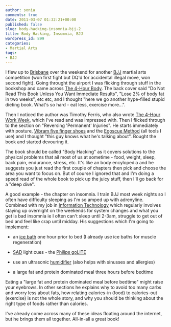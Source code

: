 ```yaml
---
author: sonia
comments: true
date: 2011-03-07 01:32:21+00:00
published: false
slug: body-hacking-insomnia-bjj-2
title: Body Hacking, Insomnia, BJJ
wordpress_id: 899
categories:
- Martial Arts
tags:
- BJJ
---
```


I flew up to [Brisbane](http://en.wikipedia.org/wiki/Brisbane) over the weekend for another [BJJ](http://en.wikipedia.org/wiki/Bjj) martial arts competition (won first fight but DQ'd for accidental illegal move, won second fight). Going throught the airport I was flicking through stuff in the bookshop and came across [The 4-Hour Body](http://www.amazon.com/4-Hour-Body-Uncommon-Incredible-Superhuman/dp/030746363X). The back cover said "Do Not Read This Book Unless You Want Immediate Results", "Lose 2% of body fat in two weeks", etc etc, and I thought "here we go another hype-filled stupid dieting book. What's so hard - eat less, exercise more...".

Then I noticed the author was Timothy Ferris, who also wrote [The 4-Hour Work Week](http://www.amazon.com/4-Hour-Workweek-Expanded-Updated-Cutting-Edge/dp/0307465357/ref=sr_1_1?s=books&ie=UTF8&qid=1299460078&sr=1-1), which I've read and was impressed with. Then I flicked through to the section on "Reversing 'Permanent' Injuries". He starts immediately with posture, [Vibram five finger shoes](http://en.wikipedia.org/wiki/FiveFingers) and the [Egoscue Method](http://www.amazon.com/Pain-Free-Revolutionary-Stopping-Chronic/dp/0553379887/ref=sr_1_2?s=books&ie=UTF8&qid=1299460163&sr=1-2) (all  tools I use) and I thought "this guy knows what he's talking about".  Bought the book and started devouring it.

The book should be called "Body Hacking" as it covers solutions to the physical problems that ail most of us at sometime - food, weight, sleep, back pain, endurance, stress, etc. It's like an body encylopedia and he suggests you just read the first couple of chapters then pick and choose the area you want to focus on. But of course I ignored that and I'm doing a speed read of the whole book to pick up the juicy stuff, then I'll go back for a "deep dive".

A good example - the chapter on insomnia. I train BJJ most week nights so I often have difficulty sleeping as I'm so amped up with adrenyline. Combined with my job in [Information Technology](http://en.wikipedia.org/wiki/Information_technology) which regularly involves staying up overnight on the weekends for system changes and what you get is bad insomnia ie I often can't sleep until 2-3am, struggle to get out of bed and feel like crap until midday. His suggestions which I'm going to implement:



	
  * an [ice bath](http://www.google.com.au/images?q=ice+bath&oe=utf-8&rls=org.mozilla:en-GB:official&client=firefox-a&um=1&ie=UTF-8&source=univ&sa=X&ei=ijB0TdCKKoWctweQpIWJDw&ved=0CG4QsAQ&biw=1440&bih=743) one hour prior to bed (I already use ice baths for muscle regeneration)

	
  * [SAD](http://en.wikipedia.org/wiki/Seasonal_affective_disorder) light cues - the [Philips goLITE](http://www.amazon.com/gp/product/B001I45XL8?ie=UTF8&tag=offsitoftimfe-20&linkCode=as2&camp=1789&creative=390957&creativeASIN=B001I45XL8)

	
  * use an ultrasonic [humidifier](http://www.amazon.com/gp/product/B001JL4LZ4?ie=UTF8&tag=offsitoftimfe-20&linkCode=as2&camp=1789&creative=390957&creativeASIN=B001JL4LZ4) (also helps with sinusses and allergies)

	
  * a large fat and protein dominated meal three hours before bedtime


Eating a "large fat and protein dominated meal before bedtime" might raise your eyebrows. In other sections he explains why to avoid too many carbs and worry less about fats, how relating calories-in (food) to calories-out (exercise) is not the whole story, and why you should be thinking about the right type of foods rather than calories.

I've already come across many of these ideas floating around the internet, but he brings them all together. All-in-all a great book!
